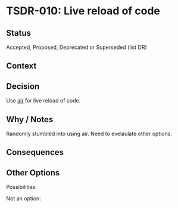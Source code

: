 # TSDR-010: Live reload of code

## Status

Accepted, Proposed, Deprecated or Superseded (list DR)

## Context



## Decision

Use [air](https://github.com/air-verse/air) for live reload of code.

## Why / Notes

Randomly stumbled into using air. Need to evelaulate other options.

## Consequences



## Other Options

Possibilities:

Not an option:


